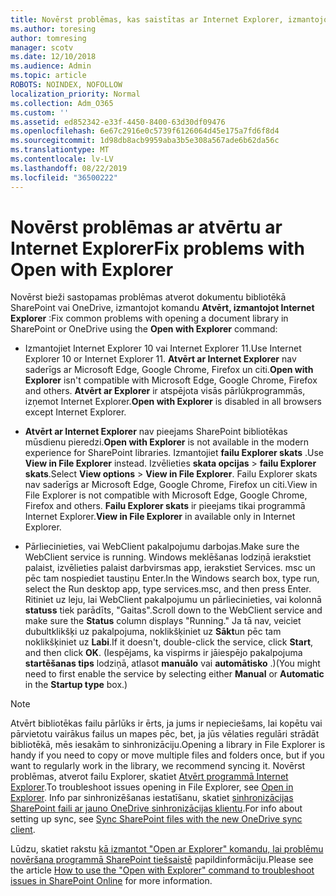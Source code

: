 ```yaml
---
title: Novērst problēmas, kas saistītas ar Internet Explorer, izmantojot Open
ms.author: toresing
author: tomresing
manager: scotv
ms.date: 12/10/2018
ms.audience: Admin
ms.topic: article
ROBOTS: NOINDEX, NOFOLLOW
localization_priority: Normal
ms.collection: Adm_O365
ms.custom: ''
ms.assetid: ed852342-e33f-4450-8400-63d30df09476
ms.openlocfilehash: 6e67c2916e0c5739f6126064d45e175a7fd6f8d4
ms.sourcegitcommit: 1d98db8acb9959aba3b5e308a567ade6b62da56c
ms.translationtype: MT
ms.contentlocale: lv-LV
ms.lasthandoff: 08/22/2019
ms.locfileid: "36500222"
---
```

# <a name="fix-problems-with-open-with-explorer"></a><span data-ttu-id="5ef6b-102">Novērst problēmas ar atvērtu ar Internet Explorer</span><span class="sxs-lookup"><span data-stu-id="5ef6b-102">Fix problems with Open with Explorer</span></span>

<span data-ttu-id="5ef6b-103">Novērst bieži sastopamas problēmas atverot dokumentu bibliotēkā SharePoint vai OneDrive, izmantojot komandu **Atvērt, izmantojot Internet Explorer** :</span><span class="sxs-lookup"><span data-stu-id="5ef6b-103">Fix common problems with opening a document library in SharePoint or OneDrive using the **Open with Explorer** command:</span></span> 
  
- <span data-ttu-id="5ef6b-104">Izmantojiet Internet Explorer 10 vai Internet Explorer 11.</span><span class="sxs-lookup"><span data-stu-id="5ef6b-104">Use Internet Explorer 10 or Internet Explorer 11.</span></span> <span data-ttu-id="5ef6b-105">**Atvērt ar Internet Explorer** nav saderīgs ar Microsoft Edge, Google Chrome, Firefox un citi.</span><span class="sxs-lookup"><span data-stu-id="5ef6b-105">**Open with Explorer** isn't compatible with Microsoft Edge, Google Chrome, Firefox and others.</span></span> <span data-ttu-id="5ef6b-106">**Atvērt ar Explorer** ir atspējota visās pārlūkprogrammās, izņemot Internet Explorer.</span><span class="sxs-lookup"><span data-stu-id="5ef6b-106">**Open with Explorer** is disabled in all browsers except Internet Explorer.</span></span> 
    
- <span data-ttu-id="5ef6b-107">**Atvērt ar Internet Explorer** nav pieejams SharePoint bibliotēkas mūsdienu pieredzi.</span><span class="sxs-lookup"><span data-stu-id="5ef6b-107">**Open with Explorer** is not available in the modern experience for SharePoint libraries.</span></span> <span data-ttu-id="5ef6b-108">Izmantojiet **failu Explorer skats** .</span><span class="sxs-lookup"><span data-stu-id="5ef6b-108">Use **View in File Explorer** instead.</span></span> <span data-ttu-id="5ef6b-109">Izvēlieties **skata opcijas** \> **failu Explorer skats**.</span><span class="sxs-lookup"><span data-stu-id="5ef6b-109">Select **View options** \> **View in File Explorer**.</span></span> <span data-ttu-id="5ef6b-110">Failu Explorer skats nav saderīgs ar Microsoft Edge, Google Chrome, Firefox un citi.</span><span class="sxs-lookup"><span data-stu-id="5ef6b-110">View in File Explorer is not compatible with Microsoft Edge, Google Chrome, Firefox and others.</span></span> <span data-ttu-id="5ef6b-111">**Failu Explorer skats** ir pieejams tikai programmā Internet Explorer.</span><span class="sxs-lookup"><span data-stu-id="5ef6b-111">**View in File Explorer** in available only in Internet Explorer.</span></span> 
    
- <span data-ttu-id="5ef6b-112">Pārliecinieties, vai WebClient pakalpojumu darbojas.</span><span class="sxs-lookup"><span data-stu-id="5ef6b-112">Make sure the WebClient service is running.</span></span> <span data-ttu-id="5ef6b-113">Windows meklēšanas lodziņā ierakstiet palaist, izvēlieties palaist darbvirsmas app, ierakstiet Services. msc un pēc tam nospiediet taustiņu Enter.</span><span class="sxs-lookup"><span data-stu-id="5ef6b-113">In the Windows search box, type run, select the Run desktop app, type services.msc, and then press Enter.</span></span> <span data-ttu-id="5ef6b-114">Ritiniet uz leju, lai WebClient pakalpojumu un pārliecinieties, vai kolonnā **statuss** tiek parādīts, "Gaitas".</span><span class="sxs-lookup"><span data-stu-id="5ef6b-114">Scroll down to the WebClient service and make sure the **Status** column displays "Running."</span></span> <span data-ttu-id="5ef6b-115">Ja tā nav, veiciet dubultklikšķi uz pakalpojuma, noklikšķiniet uz **Sākt**un pēc tam noklikšķiniet uz **Labi**.</span><span class="sxs-lookup"><span data-stu-id="5ef6b-115">If it doesn't, double-click the service, click **Start**, and then click **OK**.</span></span> <span data-ttu-id="5ef6b-116">(Iespējams, ka vispirms ir jāiespējo pakalpojuma **startēšanas tips** lodziņā, atlasot **manuālo** vai **automātisko** .)</span><span class="sxs-lookup"><span data-stu-id="5ef6b-116">(You might need to first enable the service by selecting either **Manual** or **Automatic** in the **Startup type** box.)</span></span> 
    
> [!NOTE]
> <span data-ttu-id="5ef6b-117">Atvērt bibliotēkas failu pārlūks ir ērts, ja jums ir nepieciešams, lai kopētu vai pārvietotu vairākus failus un mapes pēc, bet, ja jūs vēlaties regulāri strādāt bibliotēkā, mēs iesakām to sinhronizāciju.</span><span class="sxs-lookup"><span data-stu-id="5ef6b-117">Opening a library in File Explorer is handy if you need to copy or move multiple files and folders once, but if you want to regularly work in the library, we recommend syncing it.</span></span> <span data-ttu-id="5ef6b-118">Novērst problēmas, atverot failu Explorer, skatiet [Atvērt programmā Internet Explorer](https://go.microsoft.com/fwlink/?linkid=871665).</span><span class="sxs-lookup"><span data-stu-id="5ef6b-118">To troubleshoot issues opening in File Explorer, see [Open in Explorer](https://go.microsoft.com/fwlink/?linkid=871665).</span></span> <span data-ttu-id="5ef6b-119">Info par sinhronizēšanas iestatīšanu, skatiet [sinhronizācijas SharePoint faili ar jauno OneDrive sinhronizācijas klientu](https://go.microsoft.com/fwlink/?linkid=871666).</span><span class="sxs-lookup"><span data-stu-id="5ef6b-119">For info about setting up sync, see [Sync SharePoint files with the new OneDrive sync client](https://go.microsoft.com/fwlink/?linkid=871666).</span></span>
  
<span data-ttu-id="5ef6b-120">Lūdzu, skatiet rakstu [kā izmantot "Open ar Explorer" komandu, lai problēmu novēršana programmā SharePoint tiešsaistē](https://support.office.com/article/How-to-use-the-Open-with-Explorer-command-to-troubleshoot-issues-in-SharePoint-Online-87155331-0c92-4224-a4c1-da5c21c4ade4) papildinformāciju.</span><span class="sxs-lookup"><span data-stu-id="5ef6b-120">Please see the article [How to use the "Open with Explorer" command to troubleshoot issues in SharePoint Online](https://support.office.com/article/How-to-use-the-Open-with-Explorer-command-to-troubleshoot-issues-in-SharePoint-Online-87155331-0c92-4224-a4c1-da5c21c4ade4) for more information.</span></span> 
  

